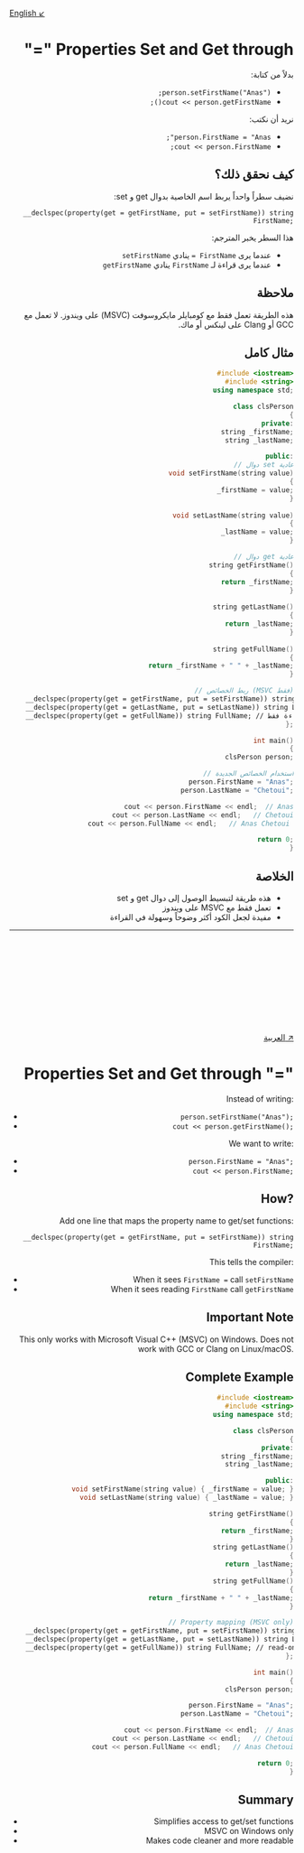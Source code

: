 <a id="arabic"></a>
[English ↙](#english)
<div dir="rtl" style="text-align: right">

# Properties Set and Get through "="


بدلاً من كتابة:
- `person.setFirstName("Anas");`
- `cout << person.getFirstName();`

نريد أن نكتب:
- `person.FirstName = "Anas";`
- `cout << person.FirstName;`

## كيف نحقق ذلك؟
نضيف سطراً واحداً يربط اسم الخاصية بدوال get و set:
<div dir="ltr">
 
  `__declspec(property(get = getFirstName, put = setFirstName)) string FirstName;`
 
</div>

<div dir="rtl" style="text-align: right">


هذا السطر يخبر المترجم:
- عندما يرى `FirstName =` ينادي `setFirstName`
- عندما يرى قراءة لـ `FirstName` ينادي `getFirstName`

## ملاحظة
هذه الطريقة تعمل فقط مع كومبايلر مايكروسوفت (MSVC) على ويندوز.
لا تعمل مع GCC أو Clang على لينكس أو ماك.

## مثال كامل
</div>
<div dir="ltr">

```cpp
#include <iostream>
#include <string>
using namespace std;

class clsPerson
{
private:
    string _firstName;
    string _lastName;

public:
    // دوال set عادية
    void setFirstName(string value)
    {
        _firstName = value;
    }
    
    void setLastName(string value)
    {
        _lastName = value;
    }

    // دوال get عادية
    string getFirstName()
    {
        return _firstName;
    }
    
    string getLastName()
    {
        return _lastName;
    }
    
    string getFullName()
    {
        return _firstName + " " + _lastName;
    }

    // ربط الخصائص (MSVC فقط)
    __declspec(property(get = getFirstName, put = setFirstName)) string FirstName;
    __declspec(property(get = getLastName, put = setLastName)) string LastName;
    __declspec(property(get = getFullName)) string FullName; // قراءة فقط
};

int main()
{
    clsPerson person;

    // استخدام الخصائص الجديدة
    person.FirstName = "Anas";
    person.LastName = "Chetoui";

    cout << person.FirstName << endl;  // Anas
    cout << person.LastName << endl;   // Chetoui
    cout << person.FullName << endl;   // Anas Chetoui 

    return 0;
}
```
</div>

<div dir="rtl" style="text-align: right">

## الخلاصة
- هذه طريقة لتبسيط الوصول إلى دوال get و set
- تعمل فقط مع MSVC على ويندوز
- مفيدة لجعل الكود أكثر وضوحاً وسهولة في القراءة

</div>

---



<br><br><br><br><br><br><br><br><br>
<div dir="ltr">
  <a id="english"></a>
  
[العربية ↗](#arabic)
# Properties Set and Get through "="

Instead of writing:
- `person.setFirstName("Anas");`
- `cout << person.getFirstName();`

We want to write:
- `person.FirstName = "Anas";`
- `cout << person.FirstName;`

## How?
Add one line that maps the property name to get/set functions:

`__declspec(property(get = getFirstName, put = setFirstName)) string FirstName;`

This tells the compiler:
- When it sees `FirstName =` call `setFirstName`
- When it sees reading `FirstName` call `getFirstName`

## Important Note
This only works with Microsoft Visual C++ (MSVC) on Windows.
Does not work with GCC or Clang on Linux/macOS.

## Complete Example



```cpp
#include <iostream>
#include <string>
using namespace std;

class clsPerson
{
private:
    string _firstName;
    string _lastName;

public:
    void setFirstName(string value) { _firstName = value; }
    void setLastName(string value) { _lastName = value; }

    string getFirstName()
     {
        return _firstName;
     }
    string getLastName()
    {
     return _lastName;
     }
    string getFullName()
    {
        return _firstName + " " + _lastName;
     }

    // Property mapping (MSVC only)
    __declspec(property(get = getFirstName, put = setFirstName)) string FirstName;
    __declspec(property(get = getLastName, put = setLastName)) string LastName;
    __declspec(property(get = getFullName)) string FullName; // read-only
};

int main()
{
    clsPerson person;

    person.FirstName = "Anas";
    person.LastName = "Chetoui";

    cout << person.FirstName << endl;  // Anas
    cout << person.LastName << endl;   // Chetoui
    cout << person.FullName << endl;   // Anas Chetoui

    return 0;
}
```

## Summary
- Simplifies access to get/set functions
- MSVC on Windows only
- Makes code cleaner and more readable
